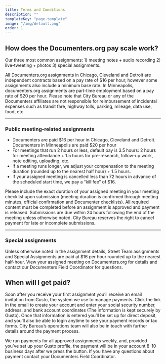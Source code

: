 ```yaml
---
title: Terms and Conditions
description: ""
templateKey: "page-template"
image: "/img/default.png"
order: 1
---
```


## How does the Documenters.org pay scale work?

Our three most common assignments: 1) meeting notes + audio recording 2) live-tweeting + photos 3) special assignments.

All Documenters.org assignments in Chicago, Cleveland and Detroit are independent contracts based on a pay rate of \$16 per hour, however some assignments also include a minimum base rate. In Minneapolis, documenters.org assignments are part-time employment based on a pay rate of \$20 per hour.  Please note that City Bureau or any of the Documenters affiliates are not responsible for reimbursement of incidental expenses such as transit fare, highway tolls, parking, mileage, data use, food, etc.

---

### Public meeting-related assignments

- Documenters are paid \$16 per hour in Chicago, Cleveland and Detroit. Documenters in Minneapolis are paid \$20 per hour
- For meetings that run 2 hours or less, default pay is 3.5 hours: 2 hours for meeting attendance + 1.5 hours for pre-research, follow-up work, note editing, uploading, etc.
- If a meeting runs longer, we adjust your compensation to the meeting duration (rounded up to the nearest half hour) + 1.5 hours.
- If your assigned meeting is cancelled less than 72 hours in advance of the scheduled start time, we pay a “kill fee” of \$16.

Please include the exact duration of your assigned meeting in your meeting checklist upon submission (meeting duration is confirmed through meeting minutes, official confirmation and Documenter checklists). All required content must be completed before an assignment is approved and payment is released. Submissions are due within 24 hours following the end of the meeting unless otherwise noted. City Bureau reserves the right to cancel payment for late or incomplete submissions.

---

### Special assignments

Unless otherwise noted in the assignment details, Street Team assignments and Special Assignments are paid at \$16 per hour rounded up to the nearest half-hour. View your assigned meeting on Documenters.org for details and contact our Documenters Field Coordinator for questions.

## When will I get paid?

Soon after you receive your first assignment you’ll receive an email invitation from Gusto, the system we use to manage payments. Click the link in the email to create your account and enter your social security number, address, and bank account coordinates (The information is kept securely by Gusto). Once that information is entered you’ll be set up for direct deposit, and you’ll also be able to login anytime to see your payment records or tax forms. City Bureau’s operations team will also be in touch with further details around the payment process.

We run payments for all approved assignments weekly, and, provided you’ve set up your Gusto profile, the payment will be in your account 8-10 business days after we press the button. If you have any questions about payment contact your Documenters Field Coordinator.
